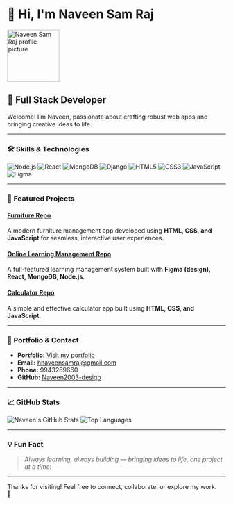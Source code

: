# 👋 Hi, I'm Naveen Sam Raj

<img src="https://avatars.githubusercontent.com/Naveen2003-desigb" width="120" alt="Naveen Sam Raj profile picture" />

## 🚀 Full Stack Developer

Welcome! I’m Naveen, passionate about crafting robust web apps and bringing creative ideas to life.

---

### 🛠️ Skills & Technologies

![Node.js](https://img.shields.io/badge/Node.js-339933?logo=node.js&logoColor=white&style=for-the-badge)
![React](https://img.shields.io/badge/React-20232a?logo=react&logoColor=61dafb&style=for-the-badge)
![MongoDB](https://img.shields.io/badge/MongoDB-4EA94B?logo=mongodb&logoColor=white&style=for-the-badge)
![Django](https://img.shields.io/badge/Django-092E20?logo=django&logoColor=white&style=for-the-badge)
![HTML5](https://img.shields.io/badge/HTML5-E34F26?logo=html5&logoColor=white&style=for-the-badge)
![CSS3](https://img.shields.io/badge/CSS3-1572B6?logo=css3&logoColor=white&style=for-the-badge)
![JavaScript](https://img.shields.io/badge/JavaScript-F7DF1E?logo=javascript&logoColor=black&style=for-the-badge)
![Figma](https://img.shields.io/badge/Figma-F24E1E?logo=figma&logoColor=white&style=for-the-badge)

---

### 🌟 Featured Projects

#### [Furniture Repo](https://github.com/Naveen2003-desigb/furniture)
A modern furniture management app developed using **HTML, CSS, and JavaScript** for seamless, interactive user experiences.

#### [Online Learning Management Repo](https://github.com/Naveen2003-desigb/online-learning-management)
A full-featured learning management system built with **Figma (design), React, MongoDB, Node.js**.

#### [Calculator Repo](https://github.com/Naveen2003-desigb/calculator)
A simple and effective calculator app built using **HTML, CSS, and JavaScript**.

---

### 🔗 Portfolio & Contact

- **Portfolio:** [Visit my portfolio](https://vercel.com/naveen2003-desigbs-projects?repo=https://github.com/Naveen2003-desigb/portfolio)
- **Email:** [hnaveensamraj@gmail.com](mailto:hnaveensamraj@gmail.com)
- **Phone:** 9943269660
- **GitHub:** [Naveen2003-desigb](https://github.com/Naveen2003-desigb)

---

### 📈 GitHub Stats

![Naveen's GitHub Stats](https://github-readme-stats.vercel.app/api?username=Naveen2003-desigb&show_icons=true&theme=react)
![Top Languages](https://github-readme-stats.vercel.app/api/top-langs/?username=Naveen2003-desigb&layout=compact&theme=react)

---

### 💡 Fun Fact

> *Always learning, always building — bringing ideas to life, one project at a time!*

---

Thanks for visiting! Feel free to connect, collaborate, or explore my work.  
🚀
